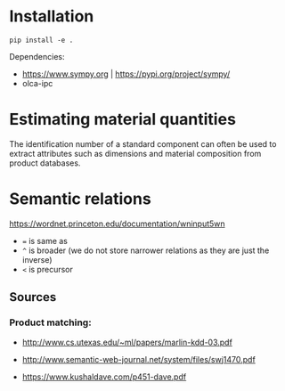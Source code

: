 
# Installation

```
pip install -e .
```

Dependencies:

* https://www.sympy.org | https://pypi.org/project/sympy/
* olca-ipc

# Estimating material quantities
The identification number of a standard component can often be used to extract
attributes such as dimensions and material composition from product databases.

# Semantic relations

https://wordnet.princeton.edu/documentation/wninput5wn

* `=` is same as
* `^` is broader (we do not store narrower relations as they are just the inverse)
* `<` is precursor


## Sources

### Product matching:
* http://www.cs.utexas.edu/~ml/papers/marlin-kdd-03.pdf

* http://www.semantic-web-journal.net/system/files/swj1470.pdf
* https://www.kushaldave.com/p451-dave.pdf
